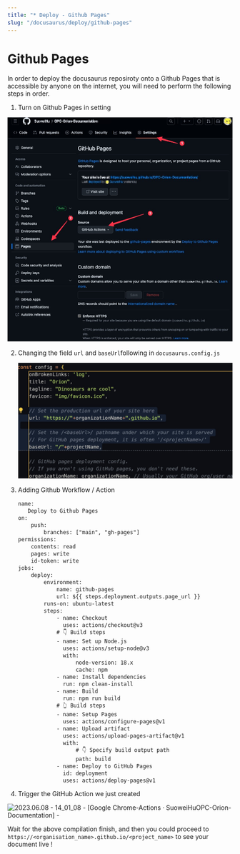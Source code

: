 ```yaml
---
title: "* Deploy - Github Pages"
slug: "/docusaurus/deploy/github-pages"
---
```




# Github Pages

In order to deploy the docusaurus reposiroty onto a Github Pages that is accessible by anyone on the internet, you will need to perform the following steps in order.

1. Turn on Github Pages in setting

![2023.06.08 - 13_56_37 -  [Google Chrome-Pages] -](assets/2023.06.08%20-%2013_56_37%20-%20%20%5BGoogle%20Chrome-Pages%5D%20-.jpg)

2.   Changing the field `url` and `baseUrl`following in `docusaurus.config.js`

     ![2023.06.08 - 13_59_03 -  [Code-█ ฅ^•ﻌ•^ฅ █ █ がんばれ! █] -](assets/3213213.jpg)

3.   Adding Github Workflow / Action

     ```
     name:
     	Deploy to Github Pages
     on:
         push:
             branches: ["main", "gh-pages"]
     permissions:
         contents: read
         pages: write
         id-token: write
     jobs:
         deploy:
             environment:
                 name: github-pages
                 url: ${{ steps.deployment.outputs.page_url }}
             runs-on: ubuntu-latest
             steps:
                 - name: Checkout
                   uses: actions/checkout@v3
                 # 👇 Build steps
                 - name: Set up Node.js
                   uses: actions/setup-node@v3
                   with:
                       node-version: 18.x
                       cache: npm
                 - name: Install dependencies
                   run: npm clean-install
                 - name: Build
                   run: npm run build
                 # 👆 Build steps
                 - name: Setup Pages
                   uses: actions/configure-pages@v1
                 - name: Upload artifact
                   uses: actions/upload-pages-artifact@v1
                   with:
                       # 👇 Specify build output path
                       path: build
                 - name: Deploy to GitHub Pages
                   id: deployment
                   uses: actions/deploy-pages@v1

     ```

4.   Trigger the GitHub Action we just created

![2023.06.08 - 14_01_08 -  [Google Chrome-Actions · SuoweiHuOPC-Orion-Documentation] -](assets/2023.06.08%20-%2014_01_08%20-%20%20%5BGoogle%20Chrome-Actions%20%C2%B7%20SuoweiHuOPC-Orion-Documentation%5D%20-.jpg)



Wait for the above compilation finish, and then you could proceed to `https://<organisation_name>.github.io/<project_name>` to see your document live !
